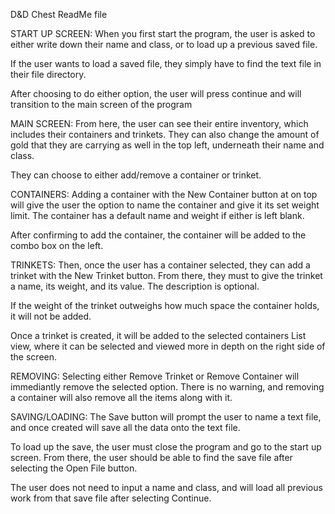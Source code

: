 D&D Chest ReadMe file


START UP SCREEN:
When you first start the program, the user is asked to either write down their name and class,
or to load up a previous saved file.

If the user wants to load a saved file, they simply have to find the text file in their file 
directory.

After choosing to do either option, the user will press continue and will transition to the 
main screen of the program


MAIN SCREEN:
From here, the user can see their entire inventory, which includes their containers and trinkets.
They can also change the amount of gold that they are carrying as well in the top left, underneath 
their name and class.

They can choose to either add/remove a container or trinket.


CONTAINERS:
Adding a container with the New Container button at on top will give the user the option to name 
the container and give it its set weight limit.
The container has a default name and weight if either is left blank.

After confirming to add the container, the container will be added to the combo box on the left.


TRINKETS:
Then, once the user has a container selected, they can add a trinket with the New Trinket button.
From there, they must to give the trinket a name, its weight, and its value. The description is 
optional.

If the weight of the trinket outweighs how much space the container holds, it will not be added.

Once a trinket is created, it will be added to the selected containers List view, where it can
be selected and viewed more in depth on the right side of the screen.


REMOVING:
Selecting either Remove Trinket or Remove Container will immediantly remove the selected option.
There is no warning, and removing a container will also remove all the items along with it.

SAVING/LOADING:
The Save button will prompt the user to name a text file, and once created will save all the data 
onto the text file.

To load up the save, the user must close the program and go to the start up screen. From there, 
the user should be able to find the save file after selecting the Open File button.

The user does not need to input a name and class, and will load all previous work from that save 
file after selecting Continue.

